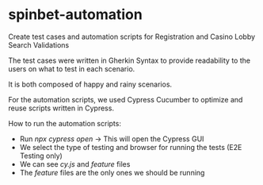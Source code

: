 # spinbet-automation

Create test cases and automation scripts for Registration and Casino Lobby Search Validations

The test cases were written in Gherkin Syntax to provide readability to the users on what to test in each scenario. 

It is both composed of happy and rainy scenarios.

For the automation scripts, we used Cypress Cucumber to optimize and reuse scripts written in Cypress.

How to run the automation scripts:

* Run _npx cypress open_ -> This will open the Cypress GUI
* We select the type of testing and browser for running the tests (E2E Testing only)
* We can see _cy.js_ and _feature_ files
* The _feature_ files are the only ones we should be running

